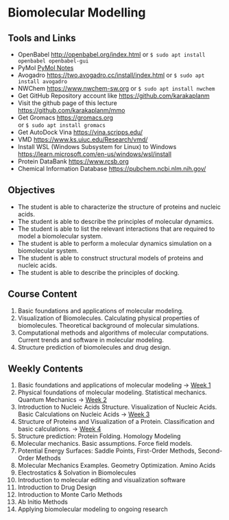 # Biomolecular Modelling

## Tools and Links

+ OpenBabel http://openbabel.org/index.html
   or `$ sudo apt install openbabel openbabel-gui`
+ PyMol <a href="https://github.com/karakaplanm/mmo/blob/main/pymol.md">PyMol Notes</a>
+ Avogadro <a href="https://two.avogadro.cc/install/index.html">https://two.avogadro.cc/install/index.html</a>
  or `$ sudo apt install avogadro`
+ NWChem <a href="https://www.nwchem-sw.org">https://www.nwchem-sw.org</a>
    or `$ sudo apt install nwchem`
+ Get GitHub Repository account like <a href=https://github.com/karakaplanm> https://github.com/karakaplanm</a></li>
+ Visit the github page of this lecture <a href=https://github.com/karakaplanm/mmo>https://github.com/karakaplanm/mmo</a></li>
+ Get Gromacs <a href=https://gromacs.org>https://gromacs.org</a></li>
    or `$ sudo apt install gromacs`
+ Get AutoDock Vina <a href=https://vina.scripps.edu>https://vina.scripps.edu/</a></li>
+ VMD <a href=https://www.ks.uiuc.edu/Research/vmd/>https://www.ks.uiuc.edu/Research/vmd/</a>
+ Install WSL (Windows Subsystem for Linux) to Windows https://learn.microsoft.com/en-us/windows/wsl/install
+ Protein DataBank https://www.rcsb.org
+ Chemical Information Database https://pubchem.ncbi.nlm.nih.gov/

## Objectives

+ The student is able to characterize the structure of proteins and nucleic acids.
+ The student is able to describe the principles of molecular dynamics.
+ The student is able to list the relevant interactions that are required to model a biomolecular system.
+ The student is able to perform a molecular dynamics simulation on a biomolecular system.
+ The student is able to construct structural models of proteins and nucleic acids.
+ The student is able to describe the principles of docking.

## Course Content

1. Basic foundations and applications of molecular modeling.
2. Visualization of Biomolecules. Calculating physical properties of biomolecules. Theoretical background of molecular simulations.
3. Computational methods and algorithms of molecular computations. Current trends and software in molecular modeling.
4. Structure prediction of biomolecules and drug design.

## Weekly Contents

1. Basic foundations and applications of molecular modeling -> <a href="https://github.com/karakaplanm/mmo/blob/main/week1.md">Week 1</a>
2. Physical foundations of molecular modeling. Statistical mechanics. Quantum Mechanics -> <a href="https://github.com/karakaplanm/mmo/blob/main/week2.md">Week 2</a>
3. Introduction to Nucleic Acids Structure. Visualization of Nucleic Acids. Basic Calculations on Nucleic Acids  -> <a href="https://github.com/karakaplanm/mmo/blob/main/week3.md">Week 3</a>
4. Structure of Proteins and Visualization of a Protein. Classification and basic calculations. -> <a href="https://github.com/karakaplanm/mmo/blob/main/week4.md">Week 4</a>
5. Structure prediction: Protein Folding. Homology Modeling
6. Molecular mechanics. Basic assumptions. Force field models.
7. Potential Energy Surfaces: Saddle Points, First-Order Methods, Second-Order Methods
8. Molecular Mechanics Examples. Geometry Optimization. Amino Acids
9. Electrostatics & Solvation in Biomolecules
10. Introduction to molecular editing and visualization software
11. Introduction to Drug Design
12. Introduction to Monte Carlo Methods
13. Ab Initio Methods
14. Applying biomolecular modeling to ongoing research
    



